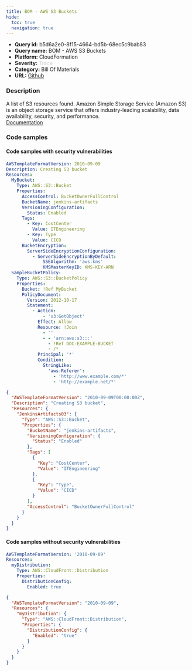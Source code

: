```yaml
---
title: BOM - AWS S3 Buckets
hide:
  toc: true
  navigation: true
---
```


<style>
  .highlight .hll {
    background-color: #ff171742;
  }
  .md-content {
    max-width: 1100px;
    margin: 0 auto;
  }
</style>

-   **Query id:** b5d6a2e0-8f15-4664-bd5b-68ec5c9bab83
-   **Query name:** BOM - AWS S3 Buckets
-   **Platform:** CloudFormation
-   **Severity:** <span style="color:#CCCCCC">Trace</span>
-   **Category:** Bill Of Materials
-   **URL:** [Github](https://github.com/Checkmarx/kics/tree/master/assets/queries/cloudFormation/aws_bom/s3_bucket)

### Description
A list of S3 resources found. Amazon Simple Storage Service (Amazon S3) is an object storage service that offers industry-leading scalability, data availability, security, and performance.<br>
[Documentation](https://kics.io)

### Code samples
#### Code samples with security vulnerabilities
```yaml title="Positive test num. 1 - yaml file" hl_lines="4"
AWSTemplateFormatVersion: 2010-09-09
Description: Creating S3 bucket
Resources:
  MyBucket:
    Type: AWS::S3::Bucket
    Properties:
      AccessControl: BucketOwnerFullControl
      BucketName: jenkins-artifacts
      VersioningConfiguration:
        Status: Enabled
      Tags:
        - Key: CostCenter
          Value: ITEngineering
        - Key: Type
          Value: CICD
      BucketEncryption:
        ServerSideEncryptionConfiguration:
          - ServerSideEncryptionByDefault:
              SSEAlgorithm: 'aws:kms'
              KMSMasterKeyID: KMS-KEY-ARN
  SampleBucketPolicy:
    Type: AWS::S3::BucketPolicy
    Properties:
      Bucket: !Ref MyBucket
      PolicyDocument:
        Version: 2012-10-17
        Statement:
          - Action:
              - 's3:GetObject'
            Effect: Allow
            Resource: !Join
              - ''
              - - 'arn:aws:s3:::'
                - !Ref DOC-EXAMPLE-BUCKET
                - /*
            Principal: '*'
            Condition:
              StringLike:
                'aws:Referer':
                  - 'http://www.example.com/*'
                  - 'http://example.net/*'

```
```json title="Positive test num. 2 - json file" hl_lines="5"
{
  "AWSTemplateFormatVersion": "2010-09-09T00:00:00Z",
  "Description": "Creating S3 bucket",
  "Resources": {
    "JenkinsArtifacts03": {
      "Type": "AWS::S3::Bucket",
      "Properties": {
        "BucketName": "jenkins-artifacts",
        "VersioningConfiguration": {
          "Status": "Enabled"
        },
        "Tags": [
          {
            "Key": "CostCenter",
            "Value": "ITEngineering"
          },
          {
            "Key": "Type",
            "Value": "CICD"
          }
        ],
        "AccessControl": "BucketOwnerFullControl"
      }
    }
  }
}

```


#### Code samples without security vulnerabilities
```yaml title="Negative test num. 1 - yaml file"
AWSTemplateFormatVersion: '2010-09-09'
Resources:
  myDistribution:
    Type: AWS::CloudFront::Distribution
    Properties:
      DistributionConfig:
        Enabled: true

```
```json title="Negative test num. 2 - json file"
{
  "AWSTemplateFormatVersion": "2010-09-09",
  "Resources": {
    "myDistribution": {
      "Type": "AWS::CloudFront::Distribution",
      "Properties": {
        "DistributionConfig": {
          "Enabled": "true"
        }
      }
    }
  }
}

```
